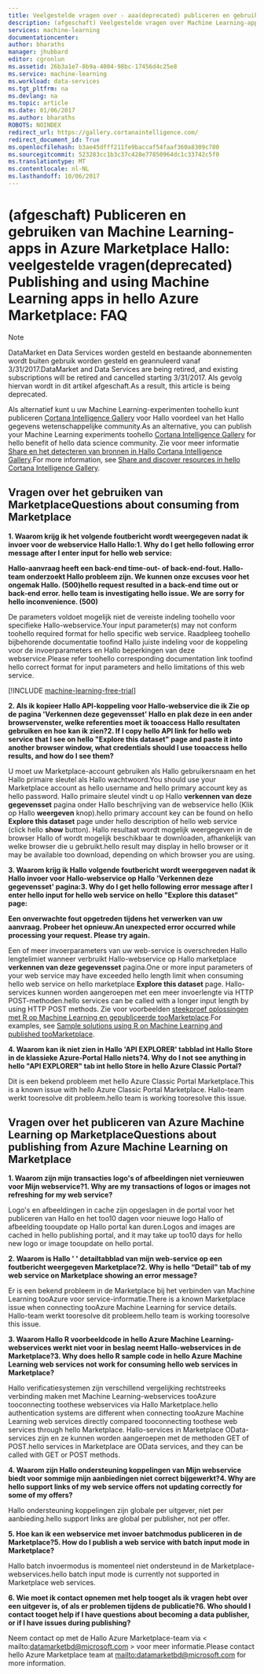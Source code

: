 ```yaml
---
title: Veelgestelde vragen over - aaa(deprecated) publiceren en gebruiken van Machine Learning-apps in Azure Marketplace | Microsoft Docs
description: (afgeschaft) Veelgestelde vragen over Machine Learning-apps publiceren in hello Azure Marketplace
services: machine-learning
documentationcenter: 
author: bharaths
manager: jhubbard
editor: cgronlun
ms.assetid: 26b3a1e7-8b9a-4004-98bc-17456d4c25e8
ms.service: machine-learning
ms.workload: data-services
ms.tgt_pltfrm: na
ms.devlang: na
ms.topic: article
ms.date: 01/06/2017
ms.author: bharaths
ROBOTS: NOINDEX
redirect_url: https://gallery.cortanaintelligence.com/
redirect_document_id: True
ms.openlocfilehash: b3ae45dfff211fe9baccaf54faaf360a8309c780
ms.sourcegitcommit: 523283cc1b3c37c428e77850964dc1c33742c5f0
ms.translationtype: MT
ms.contentlocale: nl-NL
ms.lasthandoff: 10/06/2017
---
```

# <a name="deprecated-publishing-and-using-machine-learning-apps-in-hello-azure-marketplace-faq"></a><span data-ttu-id="d24f8-103">(afgeschaft) Publiceren en gebruiken van Machine Learning-apps in Azure Marketplace Hallo: veelgestelde vragen</span><span class="sxs-lookup"><span data-stu-id="d24f8-103">(deprecated) Publishing and using Machine Learning apps in hello Azure Marketplace: FAQ</span></span>

> [!NOTE]
> <span data-ttu-id="d24f8-104">DataMarket en Data Services worden gesteld en bestaande abonnementen wordt buiten gebruik worden gesteld en geannuleerd vanaf 3/31/2017.</span><span class="sxs-lookup"><span data-stu-id="d24f8-104">DataMarket and Data Services are being retired, and existing subscriptions will be retired and cancelled starting 3/31/2017.</span></span> <span data-ttu-id="d24f8-105">Als gevolg hiervan wordt in dit artikel afgeschaft.</span><span class="sxs-lookup"><span data-stu-id="d24f8-105">As a result, this article is being deprecated.</span></span> 
> 
> <span data-ttu-id="d24f8-106">Als alternatief kunt u uw Machine Learning-experimenten toohello kunt publiceren [Cortana Intelligence Gallery](https://gallery.cortanaintelligence.com/) voor Hallo voordeel van het Hallo gegevens wetenschappelijke community.</span><span class="sxs-lookup"><span data-stu-id="d24f8-106">As an alternative, you can publish your Machine Learning experiments toohello [Cortana Intelligence Gallery](https://gallery.cortanaintelligence.com/) for hello benefit of hello data science community.</span></span> <span data-ttu-id="d24f8-107">Zie voor meer informatie [Share en het detecteren van bronnen in Hallo Cortana Intelligence Gallery](https://docs.microsoft.com/en-us/azure/machine-learning/machine-learning-gallery-how-to-use-contribute-publish).</span><span class="sxs-lookup"><span data-stu-id="d24f8-107">For more information, see [Share and discover resources in hello Cortana Intelligence Gallery](https://docs.microsoft.com/en-us/azure/machine-learning/machine-learning-gallery-how-to-use-contribute-publish).</span></span>


## <a name="questions-about-consuming-from-marketplace"></a><span data-ttu-id="d24f8-108">Vragen over het gebruiken van Marketplace</span><span class="sxs-lookup"><span data-stu-id="d24f8-108">Questions about consuming from Marketplace</span></span>
<span data-ttu-id="d24f8-109">**1. Waarom krijg ik het volgende foutbericht wordt weergegeven nadat ik invoer voor de webservice Hallo Hallo:**</span><span class="sxs-lookup"><span data-stu-id="d24f8-109">**1. Why do I get hello following error message after I enter input for hello web service:**</span></span>

<span data-ttu-id="d24f8-110">**Hallo-aanvraag heeft een back-end time-out- of back-end-fout. Hallo-team onderzoekt Hallo probleem zijn. We kunnen onze excuses voor het ongemak Hallo. (500)**</span><span class="sxs-lookup"><span data-stu-id="d24f8-110">**hello request resulted in a back-end time out or back-end error. hello team is investigating hello issue. We are sorry for hello inconvenience. (500)**</span></span>

<span data-ttu-id="d24f8-111">De parameters voldoet mogelijk niet de vereiste indeling toohello voor specifieke Hallo-webservice.</span><span class="sxs-lookup"><span data-stu-id="d24f8-111">Your input parameter(s) may not conform toohello required format for hello specific web service.</span></span> <span data-ttu-id="d24f8-112">Raadpleeg toohello bijbehorende documentatie toofind Hallo juiste indeling voor de koppeling voor de invoerparameters en Hallo beperkingen van deze webservice.</span><span class="sxs-lookup"><span data-stu-id="d24f8-112">Please refer toohello corresponding documentation link toofind hello correct format for input parameters and hello limitations of this web service.</span></span>

[!INCLUDE [machine-learning-free-trial](../../includes/machine-learning-free-trial.md)]

<span data-ttu-id="d24f8-113">**2. Als ik kopieer Hallo API-koppeling voor Hallo-webservice die ik Zie op de pagina 'Verkennen deze gegevensset' Hallo en plak deze in een ander browservenster, welke referenties moet ik tooaccess Hallo resultaten gebruiken en hoe kan ik zien?**</span><span class="sxs-lookup"><span data-stu-id="d24f8-113">**2. If I copy hello API link for hello web service that I see on hello "Explore this dataset" page and paste it into another browser window, what credentials should I use tooaccess hello results, and how do I see them?**</span></span>

<span data-ttu-id="d24f8-114">U moet uw Marketplace-account gebruiken als Hallo gebruikersnaam en het Hallo primaire sleutel als Hallo wachtwoord.</span><span class="sxs-lookup"><span data-stu-id="d24f8-114">You should use your Marketplace account as hello username and hello primary account key as hello password.</span></span> <span data-ttu-id="d24f8-115">Hallo primaire sleutel vindt u op Hallo **verkennen van deze gegevensset** pagina onder Hallo beschrijving van de webservice hello (Klik op Hallo **weergeven** knop).</span><span class="sxs-lookup"><span data-stu-id="d24f8-115">hello primary account key can be found on hello **Explore this dataset** page under hello description of hello web service (click hello **show** button).</span></span> <span data-ttu-id="d24f8-116">Hallo resultaat wordt mogelijk weergegeven in de browser Hallo of wordt mogelijk beschikbaar te downloaden, afhankelijk van welke browser die u gebruikt.</span><span class="sxs-lookup"><span data-stu-id="d24f8-116">hello result may display in hello browser or it may be available too download, depending on which browser you are using.</span></span>

<span data-ttu-id="d24f8-117">**3. Waarom krijg ik Hallo volgende foutbericht wordt weergegeven nadat ik Hallo invoer voor Hallo-webservice op Hallo 'Verkennen deze gegevensset' pagina:**</span><span class="sxs-lookup"><span data-stu-id="d24f8-117">**3. Why do I get hello following error message after I enter hello input for hello web service on hello "Explore this dataset" page:**</span></span> 

<span data-ttu-id="d24f8-118">**Een onverwachte fout opgetreden tijdens het verwerken van uw aanvraag. Probeer het opnieuw.**</span><span class="sxs-lookup"><span data-stu-id="d24f8-118">**An unexpected error occurred while processing your request. Please try again.**</span></span>

<span data-ttu-id="d24f8-119">Een of meer invoerparameters van uw web-service is overschreden Hallo lengtelimiet wanneer verbruikt Hallo-webservice op Hallo marketplace **verkennen van deze gegevensset** pagina.</span><span class="sxs-lookup"><span data-stu-id="d24f8-119">One or more input parameters of your web service may have exceeded hello length limit when consuming hello web service on hello marketplace **Explore this dataset** page.</span></span> <span data-ttu-id="d24f8-120">Hallo-services kunnen worden aangeroepen met een meer invoerlengte via HTTP POST-methoden.</span><span class="sxs-lookup"><span data-stu-id="d24f8-120">hello services can be called with a longer input length by using HTTP POST methods.</span></span> <span data-ttu-id="d24f8-121">Zie voor voorbeelden [steekproef oplossingen met R op Machine Learning en gepubliceerde tooMarketplace](machine-learning-r-csharp-web-service-examples.md).</span><span class="sxs-lookup"><span data-stu-id="d24f8-121">For examples, see [Sample solutions using R on Machine Learning and published tooMarketplace](machine-learning-r-csharp-web-service-examples.md).</span></span>

<span data-ttu-id="d24f8-122">**4. Waarom kan ik niet zien in Hallo 'API EXPLORER' tabblad int Hallo Store in de klassieke Azure-Portal Hallo niets?**</span><span class="sxs-lookup"><span data-stu-id="d24f8-122">**4. Why do I not see anything in hello "API EXPLORER" tab int hello Store in hello Azure Classic Portal?**</span></span> 

<span data-ttu-id="d24f8-123">Dit is een bekend probleem met hello Azure Classic Portal Marketplace.</span><span class="sxs-lookup"><span data-stu-id="d24f8-123">This is a known issue with hello Azure Classic Portal Marketplace.</span></span> <span data-ttu-id="d24f8-124">Hallo-team werkt tooresolve dit probleem.</span><span class="sxs-lookup"><span data-stu-id="d24f8-124">hello team is working tooresolve this issue.</span></span> 

## <a name="questions-about-publishing-from-azure-machine-learning-on-marketplace"></a><span data-ttu-id="d24f8-125">Vragen over het publiceren van Azure Machine Learning op Marketplace</span><span class="sxs-lookup"><span data-stu-id="d24f8-125">Questions about publishing from Azure Machine Learning on Marketplace</span></span>
<span data-ttu-id="d24f8-126">**1. Waarom zijn mijn transacties logo's of afbeeldingen niet vernieuwen voor Mijn webservice?**</span><span class="sxs-lookup"><span data-stu-id="d24f8-126">**1. Why are my transactions of logos or images not refreshing for my web service?**</span></span> 

<span data-ttu-id="d24f8-127">Logo's en afbeeldingen in cache zijn opgeslagen in de portal voor het publiceren van Hallo en het too10 dagen voor nieuwe logo Hallo of afbeelding tooupdate op Hallo portal kan duren.</span><span class="sxs-lookup"><span data-stu-id="d24f8-127">Logos and images are cached in hello publishing portal, and it may take up too10 days for hello new logo or image tooupdate on hello portal.</span></span>

<span data-ttu-id="d24f8-128">**2. Waarom is Hallo ' ' detailtabblad van mijn web-service op een foutbericht weergegeven Marketplace?**</span><span class="sxs-lookup"><span data-stu-id="d24f8-128">**2. Why is hello “Detail" tab of my web service on Marketplace showing an error message?**</span></span>

<span data-ttu-id="d24f8-129">Er is een bekend probleem in de Marketplace bij het verbinden van Machine Learning tooAzure voor service-informatie.</span><span class="sxs-lookup"><span data-stu-id="d24f8-129">There is a known Marketplace issue when connecting tooAzure Machine Learning for service details.</span></span> <span data-ttu-id="d24f8-130">Hallo-team werkt tooresolve dit probleem.</span><span class="sxs-lookup"><span data-stu-id="d24f8-130">hello team is working tooresolve this issue.</span></span>

<span data-ttu-id="d24f8-131">**3. Waarom Hallo R voorbeeldcode in hello Azure Machine Learning-webservices werkt niet voor in beslag neemt Hallo-webservices in de Marketplace?**</span><span class="sxs-lookup"><span data-stu-id="d24f8-131">**3. Why does hello R sample code in hello Azure Machine Learning web services not work for consuming hello web services in Marketplace?**</span></span>

<span data-ttu-id="d24f8-132">Hallo verificatiesystemen zijn verschillend vergelijking rechtstreeks verbinding maken met Machine Learning-webservices tooAzure tooconnecting toothese webservices via Hallo Marketplace.</span><span class="sxs-lookup"><span data-stu-id="d24f8-132">hello authentication systems are different when connecting tooAzure Machine Learning web services directly compared tooconnecting toothese web services through hello Marketplace.</span></span> <span data-ttu-id="d24f8-133">Hallo-services in Marketplace OData-services zijn en ze kunnen worden aangeroepen met de methoden GET of POST.</span><span class="sxs-lookup"><span data-stu-id="d24f8-133">hello services in Marketplace are OData services, and they can be called with GET or POST methods.</span></span> 

<span data-ttu-id="d24f8-134">**4. Waarom zijn Hallo ondersteuning koppelingen van Mijn webservice biedt voor sommige mijn aanbiedingen niet correct bijgewerkt?**</span><span class="sxs-lookup"><span data-stu-id="d24f8-134">**4. Why are hello support links of my web service offers not updating correctly for some of my offers?**</span></span>

<span data-ttu-id="d24f8-135">Hallo ondersteuning koppelingen zijn globale per uitgever, niet per aanbieding.</span><span class="sxs-lookup"><span data-stu-id="d24f8-135">hello support links are global per publisher, not per offer.</span></span> 

<span data-ttu-id="d24f8-136">**5. Hoe kan ik een webservice met invoer batchmodus publiceren in de Marketplace?**</span><span class="sxs-lookup"><span data-stu-id="d24f8-136">**5. How do I publish a web service with batch input mode in Marketplace?**</span></span>

<span data-ttu-id="d24f8-137">Hallo batch invoermodus is momenteel niet ondersteund in de Marketplace-webservices.</span><span class="sxs-lookup"><span data-stu-id="d24f8-137">hello batch input mode is currently not supported in Marketplace web services.</span></span>

<span data-ttu-id="d24f8-138">**6. Wie moet ik contact opnemen met help tooget als ik vragen hebt over een uitgever is, of als er problemen tijdens de publicatie?**</span><span class="sxs-lookup"><span data-stu-id="d24f8-138">**6. Who should I contact tooget help if I have questions about becoming a data publisher, or if I have issues during publishing?**</span></span>

<span data-ttu-id="d24f8-139">Neem contact op met de Hallo Azure Marketplace-team via < mailto:datamarketbd@microsoft.com > voor meer informatie.</span><span class="sxs-lookup"><span data-stu-id="d24f8-139">Please contact hello Azure Marketplace team at <mailto:datamarketbd@microsoft.com> for more information.</span></span>

